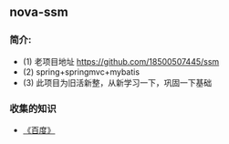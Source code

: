 ## nova-ssm
### 简介:
* (1) 老项目地址 https://github.com/18500507445/ssm
* (2) spring+springmvc+mybatis 
* (3) 此项目为旧活新整，从新学习一下，巩固一下基础




### 收集的知识
* [《百度》](https://www.baidu.com)

